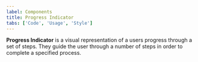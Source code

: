 ```yaml
---
label: Components
title: Progress Indicator
tabs: ['Code', 'Usage', 'Style']
---
```


**Progress Indicator** is a visual representation of a users progress through a set of steps. They guide the user through a number of steps in order to complete a specified process.

<component 
    name="Progress Indicator"
    component="progress-indicator" 
    variation="progress-indicator"
    codepen="jaGPyr"
    hasAngularVersion="true"
    hasReactVersion="true" 
    >
</component>
<component-docs component="progress-indicator"></component-docs>
